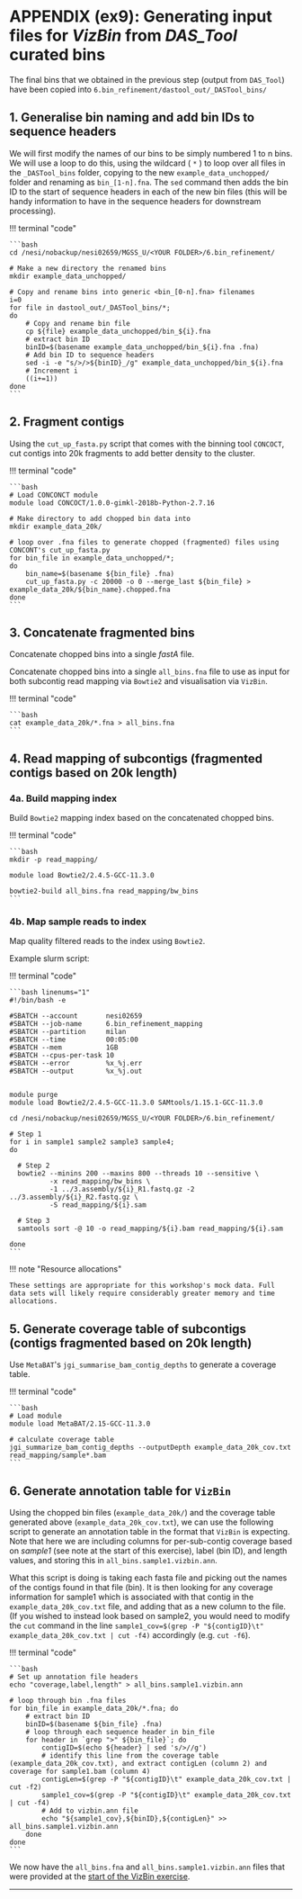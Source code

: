 # APPENDIX (ex9): Generating input files for *VizBin* from *DAS_Tool* curated bins

The final bins that we obtained in the previous step (output from `DAS_Tool`) have been copied into `6.bin_refinement/dastool_out/_DASTool_bins/`

## 1. Generalise bin naming and add bin IDs to sequence headers

We will first modify the names of our bins to be simply numbered 1 to n bins. We will use a loop to do this, using the wildcard ( `*` ) to loop over all files in the `_DASTool_bins` folder, copying to the new `example_data_unchopped/` folder and renaming as `bin_[1-n].fna`. The `sed` command then adds the bin ID to the start of sequence headers in each of the new bin files (this will be handy information to have in the sequence headers for downstream processing).

!!! terminal "code"

    ```bash
    cd /nesi/nobackup/nesi02659/MGSS_U/<YOUR FOLDER>/6.bin_refinement/

    # Make a new directory the renamed bins
    mkdir example_data_unchopped/

    # Copy and rename bins into generic <bin_[0-n].fna> filenames
    i=0
    for file in dastool_out/_DASTool_bins/*;
    do
        # Copy and rename bin file
        cp ${file} example_data_unchopped/bin_${i}.fna
        # extract bin ID
        binID=$(basename example_data_unchopped/bin_${i}.fna .fna)
        # Add bin ID to sequence headers
        sed -i -e "s/>/>${binID}_/g" example_data_unchopped/bin_${i}.fna
        # Increment i
        ((i+=1))
    done
    ```

## 2. Fragment contigs

Using the `cut_up_fasta.py` script that comes with the binning tool `CONCOCT`, cut contigs into 20k fragments to add better density to the cluster.

!!! terminal "code"

    ```bash
    # Load CONCONCT module
    module load CONCOCT/1.0.0-gimkl-2018b-Python-2.7.16

    # Make directory to add chopped bin data into
    mkdir example_data_20k/

    # loop over .fna files to generate chopped (fragmented) files using CONCONT's cut_up_fasta.py
    for bin_file in example_data_unchopped/*;
    do
        bin_name=$(basename ${bin_file} .fna)
        cut_up_fasta.py -c 20000 -o 0 --merge_last ${bin_file} > example_data_20k/${bin_name}.chopped.fna
    done
    ```

## 3. Concatenate fragmented bins

Concatenate chopped bins into a single *fastA* file.

Concatenate chopped bins into a single `all_bins.fna` file to use as input for both subcontig read mapping via `Bowtie2` and visualisation via `VizBin`.

!!! terminal "code"

    ```bash
    cat example_data_20k/*.fna > all_bins.fna
    ```

## 4. Read mapping of subcontigs (fragmented contigs based on 20k length)

### 4a. Build mapping index

Build `Bowtie2` mapping index based on the concatenated chopped bins.

!!! terminal "code"

    ```bash
    mkdir -p read_mapping/

    module load Bowtie2/2.4.5-GCC-11.3.0

    bowtie2-build all_bins.fna read_mapping/bw_bins
    ```

### 4b. Map sample reads to index

Map quality filtered reads to the index using `Bowtie2`.

Example slurm script:

!!! terminal "code"

    ```bash linenums="1"
    #!/bin/bash -e

    #SBATCH --account       nesi02659
    #SBATCH --job-name      6.bin_refinement_mapping
    #SBATCH --partition     milan
    #SBATCH --time          00:05:00
    #SBATCH --mem           1GB
    #SBATCH --cpus-per-task 10
    #SBATCH --error         %x_%j.err
    #SBATCH --output        %x_%j.out


    module purge
    module load Bowtie2/2.4.5-GCC-11.3.0 SAMtools/1.15.1-GCC-11.3.0

    cd /nesi/nobackup/nesi02659/MGSS_U/<YOUR FOLDER>/6.bin_refinement/

    # Step 1
    for i in sample1 sample2 sample3 sample4;
    do

      # Step 2
      bowtie2 --minins 200 --maxins 800 --threads 10 --sensitive \
              -x read_mapping/bw_bins \
              -1 ../3.assembly/${i}_R1.fastq.gz -2 ../3.assembly/${i}_R2.fastq.gz \
              -S read_mapping/${i}.sam

      # Step 3
      samtools sort -@ 10 -o read_mapping/${i}.bam read_mapping/${i}.sam

    done
    ```
!!! note "Resource allocations"

    These settings are appropriate for this workshop's mock data. Full data sets will likely require considerably greater memory and time allocations.

## 5. Generate coverage table of subcontigs (contigs fragmented based on 20k length)

Use `MetaBAT`'s `jgi_summarise_bam_contig_depths` to generate a coverage table.

!!! terminal "code"

    ```bash
    # Load module
    module load MetaBAT/2.15-GCC-11.3.0
    
    # calculate coverage table
    jgi_summarize_bam_contig_depths --outputDepth example_data_20k_cov.txt read_mapping/sample*.bam
    ```

## 6. Generate annotation table for `VizBin`

Using the chopped bin files (`example_data_20k/`) and the coverage table generated above (`example_data_20k_cov.txt`), we can use the following script to generate an annotation table in the format that `VizBin` is expecting. Note that here we are including columns for per-sub-contig coverage based on *sample1* (see note at the start of this exercise), label (bin ID), and length values, and storing this in `all_bins.sample1.vizbin.ann`.

What this script is doing is taking each fasta file and picking out the names of the contigs found in that file (bin). It is then looking for any coverage information for sample1 which is associated with that contig in the `example_data_20k_cov.txt` file, and adding that as a new column to the file. (If you wished to instead look based on sample2, you would need to modify the `cut` command in the line `sample1_cov=$(grep -P "${contigID}\t" example_data_20k_cov.txt | cut -f4)` accordingly (e.g. `cut -f6`).

!!! terminal "code"

    ```bash
    # Set up annotation file headers
    echo "coverage,label,length" > all_bins.sample1.vizbin.ann
    
    # loop through bin .fna files
    for bin_file in example_data_20k/*.fna; do
        # extract bin ID
        binID=$(basename ${bin_file} .fna)
        # loop through each sequence header in bin_file
        for header in `grep ">" ${bin_file}`; do
            contigID=$(echo ${header} | sed 's/>//g')
            # identify this line from the coverage table (example_data_20k_cov.txt), and extract contigLen (column 2) and coverage for sample1.bam (column 4)
            contigLen=$(grep -P "${contigID}\t" example_data_20k_cov.txt | cut -f2)
            sample1_cov=$(grep -P "${contigID}\t" example_data_20k_cov.txt | cut -f4)
            # Add to vizbin.ann file
            echo "${sample1_cov},${binID},${contigLen}" >> all_bins.sample1.vizbin.ann
        done
    done
    ```

We now have the `all_bins.fna` and `all_bins.sample1.vizbin.ann` files that were provided at the [start of the VizBin exercise](../day2/ex9_refining_bins.md).

---
